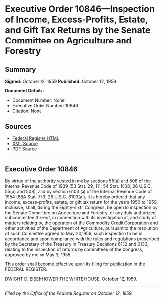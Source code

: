 # Executive Order 10846—Inspection of Income, Excess-Profits, Estate, and Gift Tax Returns by the Senate Committee on Agriculture and Forestry

## Summary

**Signed:** October 12, 1959
**Published:** October 12, 1959

**Document Details:**
- Document Number: None
- Executive Order Number: 10846
- Citation: None

## Sources
- [Federal Register HTML](https://www.presidency.ucsb.edu/documents/executive-order-10846-inspection-income-excess-profits-estate-and-gift-tax-returns-the)
- [XML Source](None)
- [PDF Source](None)

---

## Executive Order 10846

By virtue of the authority vested in me by sections 55(a) and 508 of the Internal Revenue Code of 1939 (53 Stat. 29, 111; 54 Stat. 1008; 26 U.S.C. 55(a) and 508), and by section 6103 (a) of the Internal Revenue Code of 1954 (68A Stat. 753; 26 U.S.C. 6103(a)), it is hereby ordered that any income, excess-profits, estate, or gift tax return for the years 1950 to 1959, inclusive, shall, during the Eighty-sixth Congress, be open to inspection by the Senate Committee on Agriculture and Forestry, or any duly authorized subcommittee thereof, in connection with its investigation of, and study of matters relating to, the operation of the Commodity Credit Corporation and other activities of the Department of Agriculture, pursuant to the resolution of such Committee agreed to May 20,1959, such inspection to be in accordance and upon compliance with the rules and regulations prescribed by the Secretary of the Treasury in Treasury Decisions 6132 and 6133, relating to the inspection of returns by committees of the Congress, approved by me on May 3, 1955.

This order shall become effective upon its filing for publication in the FEDERAL REGISTER.

DWIGHT D. EISENHOWER
THE WHITE HOUSE,
October 12, 1959.

---

*Filed by the Office of the Federal Register on October 12, 1959*
